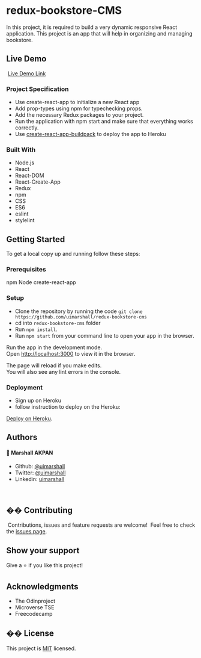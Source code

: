 # redux-bookstore-CMS

In this project, it is required to build a very dynamic responsive React application.
This project is an app that will help in organizing and managing bookstore.
## Live Demo
​
[Live Demo Link](https://redux-bookstore-cms.herokuapp.com/)
### Project Specification

- Use create-react-app to initialize a new React app
- Add prop-types using npm for typechecking props.
- Add the necessary Redux packages to your project.
- Run the application with npm start and make sure that everything works correctly.
- Use [create-react-app-buildpack](https://github.com/mars/create-react-app-buildpack) to deploy the app to Heroku

### Built With

- Node.js
- React
- React-DOM
- React-Create-App
- Redux
- npm
- CSS
- ES6
- eslint
- stylelint

## Getting Started
To get a local copy up and running follow these steps:

### Prerequisites

npm
Node
create-react-app
### Setup

- Clone the repository by running the code `git clone https://github.com/uimarshall/redux-bookstore-cms`
- cd into `redux-bookstore-cms` folder
- Run `npm install`.
- Run `npm start` from your command line to open your app in the browser.

Run the app in the development mode.\
Open [http://localhost:3000](http://localhost:3000) to view it in the browser.

The page will reload if you make edits.\
You will also see any lint errors in the console.

### Deployment

- Sign up on Heroku
- follow instruction to deploy on the Heroku: 

[Deploy on Heroku](https://github.com/mars/create-react-app-buildpack).
## Authors
#### 👤 **Marshall AKPAN**

- Github: [@uimarshall](https://github.com/uimarshall)
- Twitter: [@uimarshall](https://twitter.com/uimarshall)
- Linkedin: [uimarshall](https://www.linkedin.com/in/marshall-akpan-19745526/)

​
## �� Contributing
​
Contributions, issues and feature requests are welcome!
​
Feel free to check the [issues page](https://github.com/uimarshall/redux-bookstore-cms/issues).
## Show your support

Give a ⭐️ if you like this project!
​

## Acknowledgments

- The Odinproject
- Microverse TSE
- Freecodecamp
## �� License

This project is [MIT](lic.url) licensed.






